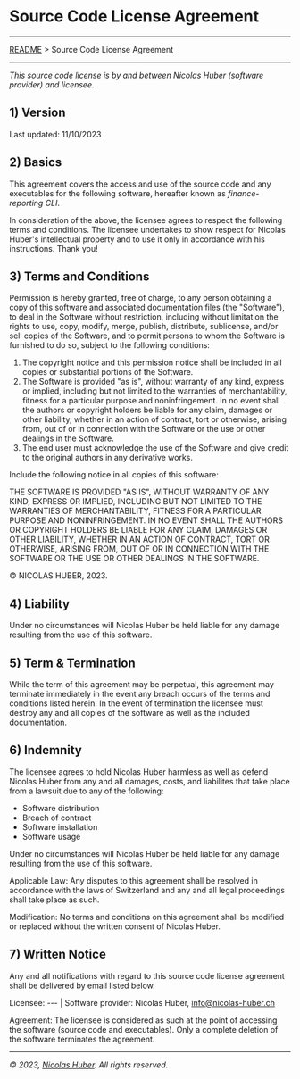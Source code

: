 # Source Code License Agreement

---

[README](/README.md) > Source Code License Agreement

---

_This source code license is by and between Nicolas Huber (software provider) and licensee._

## 1) Version

Last updated: 11/10/2023

## 2) Basics

This agreement covers the access and use of the source code and any executables for the following software, hereafter known as _finance-reporting CLI_.

In consideration of the above, the licensee agrees to respect the following terms and conditions. The licensee undertakes to show respect for Nicolas Huber's intellectual property and to use it only in accordance with his instructions. Thank you!

## 3) Terms and Conditions

Permission is hereby granted, free of charge, to any person obtaining a copy of this software and associated documentation files (the "Software"), to deal in the Software without restriction, including without limitation the rights to use, copy, modify, merge, publish, distribute, sublicense, and/or sell copies of the Software, and to permit persons to whom the Software is furnished to do so, subject to the following conditions:

1. The copyright notice and this permission notice shall be included in all copies or substantial portions of the Software.
2. The Software is provided "as is", without warranty of any kind, express or implied, including but not limited to the warranties of merchantability, fitness for a particular purpose and noninfringement. In no event shall the authors or copyright holders be liable for any claim, damages or other liability, whether in an action of contract, tort or otherwise, arising from, out of or in connection with the Software or the use or other dealings in the Software.
3. The end user must acknowledge the use of the Software and give credit to the original authors in any derivative works.

Include the following notice in all copies of this software:


THE SOFTWARE IS PROVIDED "AS IS", WITHOUT WARRANTY OF ANY KIND, EXPRESS OR IMPLIED, INCLUDING BUT NOT LIMITED TO THE WARRANTIES OF MERCHANTABILITY, FITNESS FOR A PARTICULAR PURPOSE AND NONINFRINGEMENT. IN NO EVENT SHALL THE AUTHORS OR COPYRIGHT HOLDERS BE LIABLE FOR ANY CLAIM, DAMAGES OR OTHER LIABILITY, WHETHER IN AN ACTION OF CONTRACT, TORT OR OTHERWISE, ARISING FROM, OUT OF OR IN CONNECTION WITH THE SOFTWARE OR THE USE OR OTHER DEALINGS IN THE SOFTWARE.

© NICOLAS HUBER, 2023.


## 4) Liability

Under no circumstances will Nicolas Huber be held liable for any damage resulting from the use of this software.

## 5) Term & Termination

While the term of this agreement may be perpetual, this agreement may terminate immediately in the event any breach occurs of the terms and conditions listed herein. In the event of termination the licensee must destroy any and all copies of the software as well as the included documentation.

## 6) Indemnity

The licensee agrees to hold Nicolas Huber harmless as well as defend Nicolas Huber from any and all damages, costs, and liabilites that take place from a lawsuit due to any of the following:

* Software distribution
* Breach of contract
* Software installation
* Software usage

Under no circumstances will Nicolas Huber be held liable for any damage resulting from the use of this software.

Applicable Law: Any disputes to this agreement shall be resolved in accordance with the laws of Switzerland and any and all legal proceedings shall take place as such.

Modification: No terms and conditions on this agreement shall be modified or replaced without the written consent of Nicolas Huber.

## 7) Written Notice

Any and all notifications with regard to this source code license agreement shall be delivered by email listed below.

Licensee: --- | Software provider: Nicolas Huber, info@nicolas-huber.ch

Agreement: The licensee is considered as such at the point of accessing the software (source code and executables). Only a complete deletion of the software terminates the agreement.

------

_© 2023, [Nicolas Huber](https://nicolas-huber.ch). All rights reserved._